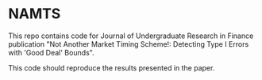 # NAMTS
This repo contains code for Journal of Undergraduate Research in Finance publication "Not Another Market Timing Scheme!: Detecting Type I Errors with 'Good Deal' Bounds".

This code should reproduce the results presented in the paper.
